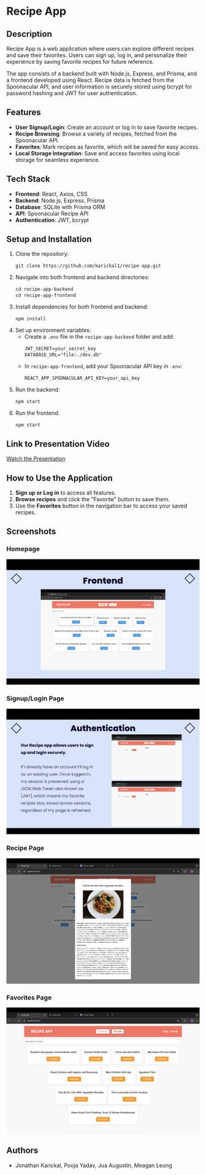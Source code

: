 # Recipe App

## Description
Recipe App is a web application where users can explore different recipes and save their favorites. Users can sign up, log in, and personalize their experience by saving favorite recipes for future reference.

The app consists of a backend built with Node.js, Express, and Prisma, and a frontend developed using React. Recipe data is fetched from the Spoonacular API, and user information is securely stored using bcrypt for password hashing and JWT for user authentication.

## Features
- **User Signup/Login**: Create an account or log in to save favorite recipes.
- **Recipe Browsing**: Browse a variety of recipes, fetched from the Spoonacular API.
- **Favorites**: Mark recipes as favorite, which will be saved for easy access.
- **Local Storage Integration**: Save and access favorites using local storage for seamless experience.

## Tech Stack
- **Frontend**: React, Axios, CSS
- **Backend**: Node.js, Express, Prisma
- **Database**: SQLite with Prisma ORM
- **API**: Spoonacular Recipe API
- **Authentication**: JWT, bcrypt

## Setup and Installation
1. Clone the repository:
   ```
   git clone https://github.com/karickal1/recipe-app.git
   ```
2. Navigate into both frontend and backend directories:
   ```
   cd recipe-app-backend
   cd recipe-app-frontend
   ```
3. Install dependencies for both frontend and backend:
   ```
   npm install
   ```
4. Set up environment variables:
   - Create a `.env` file in the `recipe-app-backend` folder and add:
     ```
     JWT_SECRET=your_secret_key
     DATABASE_URL="file:./dev.db"
     ```
   - In `recipe-app-frontend`, add your Spoonacular API key in `.env`:
     ```
     REACT_APP_SPOONACULAR_API_KEY=your_api_key
     ```
5. Run the backend:
   ```
   npm start
   ```
6. Run the frontend:
   ```
   npm start
   ```

## Link to Presentation Video
[Watch the Presentation](https://youtu.be/zZzt95_bgm4)

## How to Use the Application
1. **Sign up or Log in** to access all features.
2. **Browse recipes** and click the "Favorite" button to save them.
3. Use the **Favorites** button in the navigation bar to access your saved recipes.

## Screenshots
### Homepage
![Homepage Screenshot](screenshots/homepage.png)

### Signup/Login Page
![Signup/Login Screenshot](screenshots/signup-login.png)

### Recipe Page
![Recipe Page Screenshot](screenshots/recipe-page.png)

### Favorites Page
![Favorites Page Screenshot](screenshots/favorites-page.png)

## Authors
- Jonathan Karickal, Pooja Yadav, Jua Augustin, Meagan Leung
